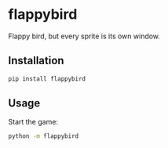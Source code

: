 # flappybird

Flappy bird, but every sprite is its own window.

## Installation

```bash
pip install flappybird
```

## Usage

Start the game:

```bash
python -m flappybird
```
